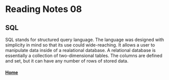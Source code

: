# Reading Notes 08

## SQL

SQL stands for structured query language. The language was designed with simplicity in mind so that its use could wide-reaching. It allows a user to manipulate data inside of a realational database. A relational database is essentially a collection of two-dimensional tables. The columns are defined and set, but it can have any number of rows of stored data.



#### [Home](README.md)